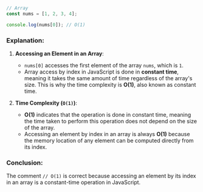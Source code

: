 ```javascript
// Array 
const nums = [1, 2, 3, 4];

console.log(nums[0]); // O(1)
```

### Explanation:

1. **Accessing an Element in an Array**:
   - `nums[0]` accesses the first element of the array `nums`, which is `1`.
   - Array access by index in JavaScript is done in **constant time**, meaning it takes the same amount of time regardless of the array's size. This is why the time complexity is **O(1)**, also known as constant time.

2. **Time Complexity (`O(1)`)**:
   - **O(1)** indicates that the operation is done in constant time, meaning the time taken to perform this operation does not depend on the size of the array.
   - Accessing an element by index in an array is always **O(1)** because the memory location of any element can be computed directly from its index.

### Conclusion:

The comment `// O(1)` is correct because accessing an element by its index in an array is a constant-time operation in JavaScript.